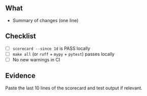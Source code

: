 ## What
- Summary of changes (one line)

## Checklist
- [ ] `scorecard --since 1d` is PASS locally
- [ ] `make all` (or `ruff` + `mypy` + `pytest`) passes locally
- [ ] No new warnings in CI

## Evidence
Paste the last 10 lines of the scorecard and test output if relevant.
